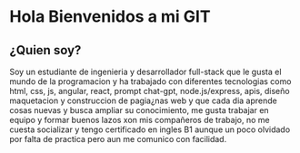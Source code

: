 

# Hola Bienvenidos a mi GIT

## ¿Quien soy?
Soy un estudiante de ingenieria y desarrollador full-stack que le gusta el mundo de la programacion y ha trabajado con diferentes tecnologias como html, css, js, angular, react, prompt chat-gpt, node.js/express, apis, diseño maquetacion y construccion de pagia¿nas web y que cada dia aprende cosas nuevas y busca ampliar su conocimiento, me gusta trabajar en equipo y formar buenos lazos xon mis compañeros de trabajo, no me cuesta socializar y tengo certificado en ingles B1 aunque un poco olvidado por falta de practica pero aun me comunico con facilidad.




